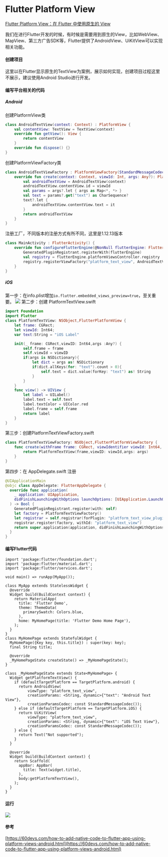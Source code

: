 # Flutter Platform View
[Flutter Platform View：在 Flutter 中使用原生的 View](https://www.jianshu.com/p/8d74a7318c26)

我们在进行Flutter开发的时候，有时候是需要用到原生的View，比如WebView、MapView、第三方广告SDK等，Flutter提供了AndroidView、UiKitView可以实现相关功能。
#### 创建项目
这里以在Flutter显示原生的TextView为案例，展示如何实现，创建项目过程这里不展示，建议使用Android Studio进行开发。
#### 编写平台相关的代码
##### Android
创建PlatformView类
```kotlin
class AndroidTextView(context: Context) : PlatformView {
    val contentView: TextView = TextView(context)
    override fun getView(): View {
        return contentView
    }
    override fun dispose() {}
}
```
创建PlatformViewFactory类
```kotlin
class AndroidTextViewFactory : PlatformViewFactory(StandardMessageCodec.INSTANCE) {
    override fun create(context: Context, viewId: Int, args: Any?): PlatformView {
        val androidTextView = AndroidTextView(context)
        androidTextView.contentView.id = viewId
        val params = args?.let { args as Map<*, *> }
        val text = params?.get("text") as CharSequence?
        text?.let {
            androidTextView.contentView.text = it
        }
        return androidTextView
    }
}
```
注册工厂，不同版本的注册方式有所不同，这里是1.12.13版本
```kotlin
class MainActivity : FlutterActivity() {
    override fun configureFlutterEngine(@NonNull flutterEngine: FlutterEngine) {
        GeneratedPluginRegistrant.registerWith(flutterEngine)
        val registry = flutterEngine.platformViewsController.registry
        registry.registerViewFactory("platform_text_view", AndroidTextViewFactory())
    }
}
```
##### iOS
第一步：在info.plist增加`io.flutter.embedded_views_preview=true`，至关重要。
![](https://upload-images.jianshu.io/upload_images/2431302-6a5a97428c006ac2.png?imageMogr2/auto-orient/strip%7CimageView2/2/w/1240)
第二步：创建 PlatformTextView.swift
```swift
import Foundation
import Flutter
class PlatformTextView: NSObject,FlutterPlatformView {
    let frame: CGRect;
    let viewId: Int64;
    var text:String = "iOS Label"

    init(_ frame: CGRect,viewID: Int64,args :Any?) {
        self.frame = frame
        self.viewId = viewID
        if(args is NSDictionary){
            let dict = args as! NSDictionary
            if(dict.allKeys(for: "text").count > 0){
                self.text = dict.value(forKey: "text") as! String
            }
        }
    }
    func view() -> UIView {
        let label = UILabel()
        label.text = self.text
        label.textColor = UIColor.red
        label.frame = self.frame
        return label
    }
}
```
第三步：创建PlatformTextViewFactory.swift
```swift
class PlatformTextViewFactory: NSObject,FlutterPlatformViewFactory {
    func create(withFrame frame: CGRect, viewIdentifier viewId: Int64, arguments args: Any?) -> FlutterPlatformView {
        return PlatformTextView(frame,viewID: viewId,args: args)
    }
}
```
第四步：在 AppDelegate.swift 注册
```swift
@UIApplicationMain
@objc class AppDelegate: FlutterAppDelegate {
  override func application(
    _ application: UIApplication,
    didFinishLaunchingWithOptions launchOptions: [UIApplication.LaunchOptionsKey: Any]?
  ) -> Bool {
    GeneratedPluginRegistrant.register(with: self)
    let factory = PlatformTextViewFactory()
    let registrar = self.registrar(forPlugin: "platform_text_view_plugin")
    registrar.register(factory, withId: "platform_text_view")
    return super.application(application, didFinishLaunchingWithOptions: launchOptions)
  }
}
```
#### 编写Flutter代码
```
import 'package:flutter/foundation.dart';
import 'package:flutter/material.dart';
import 'package:flutter/services.dart';

void main() => runApp(MyApp());

class MyApp extends StatelessWidget {
  @override
  Widget build(BuildContext context) {
    return MaterialApp(
      title: 'Flutter Demo',
      theme: ThemeData(
        primarySwatch: Colors.blue,
      ),
      home: MyHomePage(title: 'Flutter Demo Home Page'),
    );
  }
}
class MyHomePage extends StatefulWidget {
  MyHomePage({Key key, this.title}) : super(key: key);
  final String title;

  @override
  _MyHomePageState createState() => _MyHomePageState();
}

class _MyHomePageState extends State<MyHomePage> {
  Widget getPlatformTextView() {
    if (defaultTargetPlatform == TargetPlatform.android) {
      return AndroidView(
          viewType: "platform_text_view",
          creationParams: <String, dynamic>{"text": "Android Text View"},
          creationParamsCodec: const StandardMessageCodec());
    } else if (defaultTargetPlatform == TargetPlatform.iOS) {
      return UiKitView(
          viewType: "platform_text_view",
          creationParams: <String, dynamic>{"text": "iOS Text View"},
          creationParamsCodec: const StandardMessageCodec());
    } else {
      return Text("Not supported");
    }
  }

  @override
  Widget build(BuildContext context) {
    return Scaffold(
      appBar: AppBar(
        title: Text(widget.title),
      ),
      body:getPlatformTextView(),
    );
  }
}
```
#### 运行
![](https://upload-images.jianshu.io/upload_images/2431302-4e141f6e23b469c9.png?imageMogr2/auto-orient/strip%7CimageView2/2/w/1240)



#### 参考
[https://60devs.com/how-to-add-native-code-to-flutter-app-using-platform-views-android.html](https://60devs.com/how-to-add-native-code-to-flutter-app-using-platform-views-android.html)

